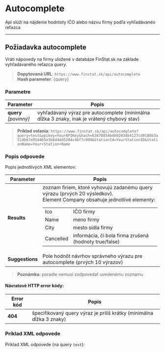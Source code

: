 # Autocomplete
Api slúži na nájdenie hodntoty IČO alebo názvu firmy podľa vyhľadávanéo reťazca

---
## Požiadavka autocomplete
Vráti nápovedy na firmy uložené v databáze FinStat.sk na základe vyhľadávaného reťazca *query*.
> **Dopytovaná URL**: ```https://www.finstat.sk/api/autocomplete```<br />
> **Hash parameter**: {query}
### Parametre
| Parameter | Popis |
| ----------- | ----------- |
| **query**<br />*[povinný]*| vyhľadávaný výraz pre autocomplete (minimálna dĺžka 3 znaky, inak je vrátený chybový stav) |

[](../parts/parameters.md ':include')


> **Príklad volania:** ```https://www.finstat.sk/api/autocomplete?query=test&apikey=YourAPIKey&hash=63678854b4b02034b4127cd9188b3a514b67e054465e3b8d4dd5284c46f7c099&StationId=YourStationID&StationName=Your+Station+Name```
### Popis odpovede

Popis jednotlivých XML elementov:

| Parameter | Popis |
| ----------- | ----------- |
| **Results** | zoznam firiem, ktoré vyhovujú zadanému query výrazu (prvých 20 výsledkov).<br/>Element Company obsahuje jednotlivé elementy:<table><tr><td>Ico</td><td>IČO firmy</td></tr><tr><td>Name</td><td>meno firmy</td></tr><tr><td>City</td><td>mesto sídla firmy</td></tr><tr><td>Cancelled </td><td>informácia, či bola firma zrušená (hodnoty true/false)</td></tr></table>|
| **Suggestions** | Pole hodnôt návrhov správneho výrazu pre autocomplete (prvých 10 výrazov) |

> **Poznámka:** poradie nemusí zodpovedať uvedenému zoznamu

#### Návratové HTTP error kódy:
| Error kód | Popis |
| ----------- | ----------- |
| **404**| špecifikovaný query výraz je príliš krátky (minimálna dĺžka 3 znaky) |

[](../parts/httperrorcodes.md ':include')

### Príklad XML odpovede
Príklad XML odpovede (na query `test`):

[](../../examples/autocomplete.md ':include')

